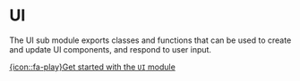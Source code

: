 # UI
<!-- id: UI -->
<!-- sort: 02 -->
<!-- parent: reference -->
<!-- typings: ../../../dist/core/typings/UI -->

The UI sub module exports classes and functions that can be used to create and update UI components, and respond to user input.

[{icon::fa-play}Get started with the `UI` module](~/start/ui)
